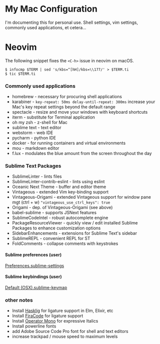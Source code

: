 # My Mac Configuration
I'm documenting this for personal use. Shell settings, vim settings, commonly used applications, et cetera...

# Neovim

The following snippet fixes the `<C-h>` issue in neovim on macOS.

```
$ infocmp $TERM | sed 's/kbs=^[hH]/kbs=\\177/' > $TERM.ti
$ tic $TERM.ti
```

### Commonly used applications
* homebrew - necessary for procuring shell applications
* karabiner - `key-repeat: 50ms delay-until-repeat: 300ms` increase your Mac's key repeat settings beyond the default range
* spectacle - resize and move your windows with keyboard shortcuts
* iterm - substitute for Terminal application
* oh my zsh - z-shell for Mac
* sublime text - text editor
* webstorm - web IDE
* pycharm - python IDE
* docker - for running containers and virtual environments
* mou - markdown editor
* f.lux - modulates the blue amount from the screen throughout the day

### Sublime Text Packages
* SublimeLinter - lints files
* SublimeLinter-contrib-eslint - lints using eslint
* Oceanic Next Theme - buffer and editor theme
* Vintageous - extended Vim key-binding support
* Vintageous-Origami - extended Vintageous support for window pane mgt (ctrl + w) `"vintageous_use_ctrl_keys": true`
* Origami - dep. of Vintageous-Origami (see above)
* babel-sublime - supports JSNext features
* SublimeCodeIntel - robust autocomplete engine
* PackageResourceViewer - quickly view / edit installed Sublime Packages to enhance customization options
* SidebarEnhancements - extensions for Sublime Text's sidebar
* SublimeREPL - convenient REPL for ST
* FoldComments - collapse comments with keystrokes

#### Sublime preferences (user)

[Preferences.sublime-settings](https://github.com/wpcarro/pc_settings/blob/master/Preferences.sublime-settings)

#### Sublime keybindings (user)

[Default (OSX).sublime-keymap](https://github.com/wpcarro/pc_settings/blob/master/Default%20(OSX).sublime-keymap)

### other notes
* Install [Hasklig](https://github.com/i-tu/Hasklig) for ligature support in Elm, Elixir, etc
* Install [FiraCode](https://github.com/tonsky/FiraCode/wiki) for ligature support
* Install [Operator Mono](http://www.typography.com/blog/introducing-operator) for expressive Italics
* Install powerline fonts 
* add Adobe Source Code Pro font for shell and text editors
* increase trackpad / mouse speed to maximum levels
